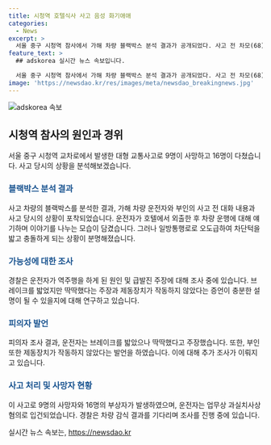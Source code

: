 ```yaml
---
title: 시청역 호텔식사 사고 음성 화기애애
categories:
  - News
excerpt: >
  서울 중구 시청역 참사에서 가해 차량 블랙박스 분석 결과가 공개되었다. 사고 전 차모(68)와 아내의 대화 내용과 사고 경위가 밝혀졌는데, 차량이 역주행하며 충돌한 과정이 녹음되었다. 수색결과 차씨가 일방통행로로 잘못 접어들어 역주행하다가 사고를 낸 것으로 나타났으며, 조사 중에는 급발진 가능성과 브레이크 착각 가능성도 검토 중이다. 이어 차모는 브레이크를 밟았으나 딱딱했다며 급발진 주장했고, 이에 대한 추가 조사가 이뤄졌다. 9명의 사망자와 16명의 부상자가 생긴 이 참사로 인해 차씨는 3조 1항 업무상 과실치사상 혐의로 입건됐으며, 경찰은 국립과학수사연구원의 결과를 기다리고 있다.
feature_text: >
  ## adskorea 실시간 뉴스 속보입니다.

  서울 중구 시청역 참사에서 가해 차량 블랙박스 분석 결과가 공개되었다. 사고 전 차모(68)와 아내의 대화 내용과 사고 경위가 밝혀졌는데, 차량이 역주행하며 충돌한 과정이 녹음되었다. 수색결과 차씨가 일방통행로로 잘못 접어들어 역주행하다가 사고를 낸 것으로 나타났으며, 조사 중에는 급발진 가능성과 브레이크 착각 가능성도 검토 중이다. 이어 차모는 브레이크를 밟았으나 딱딱했다며 급발진 주장했고, 이에 대한 추가 조사가 이뤄졌다. 9명의 사망자와 16명의 부상자가 생긴 이 참사로 인해 차씨는 3조 1항 업무상 과실치사상 혐의로 입건됐으며, 경찰은 국립과학수사연구원의 결과를 기다리고 있다.
image: 'https://newsdao.kr/res/images/meta/newsdao_breakingnews.jpg'
---
```


<p><img src="https://newsdao.kr/res/images/meta/newsdao_breakingnews.jpg" alt="adskorea 속보" /></p>

<h2 data-ke-size="size26">시청역 참사의 원인과 경위</h2>

<p data-ke-size="size16">서울 중구 시청역 교차로에서 발생한 대형 교통사고로 9명이 사망하고 16명이 다쳤습니다. 사고 당시의 상황을 분석해보겠습니다.</p>

<h3><b><span style="color: #1a5490;">블랙박스 분석 결과</span></b></h3>

<p data-ke-size="size16">사고 차량의 블랙박스를 분석한 결과, 가해 차량 운전자와 부인의 사고 전 대화 내용과 사고 당시의 상황이 포착되었습니다. 운전자가 호텔에서 외출한 후 차량 운행에 대해 얘기하며 이야기를 나누는 모습이 담겼습니다. 그러나 일방통행로로 오도급하여 차단턱을 밟고 충돌하게 되는 상황이 분명해졌습니다.</p>

<h3><b><span style="color: #1a5490;">가능성에 대한 조사</span></b></h3>

<p data-ke-size="size16">경찰은 운전자가 역주행을 하게 된 원인 및 급발진 주장에 대해 조사 중에 있습니다. 브레이크를 밟었지만 딱딱했다는 주장과 제동장치가 작동하지 않았다는 증언이 충분한 설명이 될 수 있을지에 대해 연구하고 있습니다.</p>

<h3><b><span style="color: #1a5490;">피의자 발언</span></b></h3>

<p data-ke-size="size16">피의자 조사 결과, 운전자는 브레이크를 밟았으나 딱딱했다고 주장했습니다. 또한, 부인 또한 제동장치가 작동하지 않았다는 발언을 하였습니다. 이에 대해 추가 조사가 이뤄지고 있습니다.</p>

<h3><b><span style="color: #1a5490;">사고 처리 및 사망자 현황</span></b></h3>

<p data-ke-size="size16">이 사고로 9명의 사망자와 16명의 부상자가 발생하였으며, 운전자는 업무상 과실치사상 혐의로 입건되었습니다. 경찰은 차량 감식 결과를 기다리며 조사를 진행 중에 있습니다.</p>
실시간 뉴스 속보는, <a href="https://newsdao.kr" rel="dofollow">https://newsdao.kr</a>


